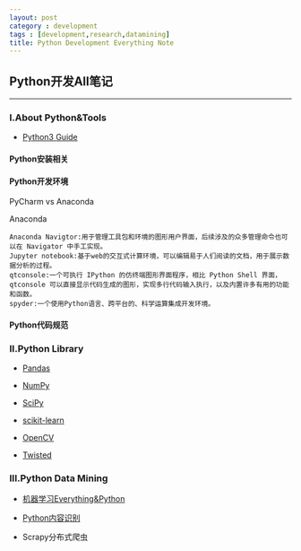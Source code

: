 ```yaml
---
layout: post
category : development
tags : [development,research,datamining]
title: Python Development Everything Note
---
```


## Python开发All笔记
-------------------------------------------------------


### I.About Python&Tools

- [Python3 Guide](http://www.runoob.com/manual/pythontutorial3/docs/html/)

#### Python安装相关

#### Python开发环境

PyCharm vs Anaconda

Anaconda

	Anaconda Navigtor:用于管理工具包和环境的图形用户界面，后续涉及的众多管理命令也可以在 Navigator 中手工实现。
	Jupyter notebook:基于web的交互式计算环境，可以编辑易于人们阅读的文档，用于展示数据分析的过程。
	qtconsole:一个可执行 IPython 的仿终端图形界面程序，相比 Python Shell 界面，qtconsole 可以直接显示代码生成的图形，实现多行代码输入执行，以及内置许多有用的功能和函数。
	spyder:一个使用Python语言、跨平台的、科学运算集成开发环境。

#### Python代码规范

### II.Python Library

- [Pandas](http://pandas.pydata.org/pandas-docs/version/0.23/)

- [NumPy](https://docs.scipy.org/doc/numpy/user/quickstart.html)

- [SciPy](http://scipy.github.io/devdocs/hacking.html)

- [scikit-learn](http://scikit-learn.org/stable/tutorial/index.html)

- [OpenCV](https://docs.opencv.org/master/d9/df8/tutorial_root.html)

- [Twisted](https://twistedmatrix.com/documents/current/core/howto/index.html)

### III.Python Data Mining


- [机器学习Everything&Python](2017-10-16-ml-data-everything-note.md)

- [Python内容识别](2018-05-05-python-info-recognition-note.md)

- Scrapy分布式爬虫

